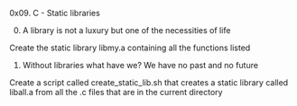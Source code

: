 0x09. C - Static libraries

0. A library is not a luxury but one of the necessities of life

Create the static library libmy.a containing all the functions listed


1. Without libraries what have we? We have no past and no future

Create a script called create_static_lib.sh that creates a static library called liball.a from all the .c files that are in the current directory
